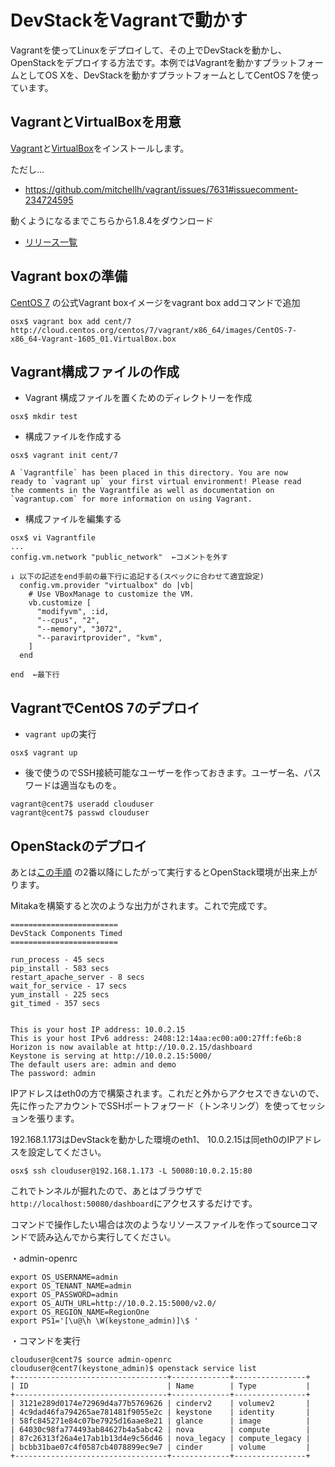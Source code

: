 # DevStackをVagrantで動かす

Vagrantを使ってLinuxをデプロイして、その上でDevStackを動かし、OpenStackをデプロイする方法です。本例ではVagrantを動かすプラットフォームとしてOS Xを、DevStackを動かすプラットフォームとしてCentOS 7を使っています。

## VagrantとVirtualBoxを用意

[Vagrant](https://www.vagrantup.com/downloads.html)と[VirtualBox](https://www.virtualbox.org/wiki/Downloads)をインストールします。

ただし...

* <https://github.com/mitchellh/vagrant/issues/7631#issuecomment-234724595>

動くようになるまでこちらから1.8.4をダウンロード

* [リリース一覧](https://releases.hashicorp.com/vagrant/)


## Vagrant boxの準備

[CentOS 7](http://cloud.centos.org/centos/7/vagrant/x86_64/images/) の公式Vagrant boxイメージをvagrant box addコマンドで追加

```
osx$ vagrant box add cent/7 http://cloud.centos.org/centos/7/vagrant/x86_64/images/CentOS-7-x86_64-Vagrant-1605_01.VirtualBox.box
```

## Vagrant構成ファイルの作成

* Vagrant 構成ファイルを置くためのディレクトリーを作成

```
osx$ mkdir test
```

* 構成ファイルを作成する

```
osx$ vagrant init cent/7

A `Vagrantfile` has been placed in this directory. You are now
ready to `vagrant up` your first virtual environment! Please read
the comments in the Vagrantfile as well as documentation on
`vagrantup.com` for more information on using Vagrant.
```

* 構成ファイルを編集する

```
osx$ vi Vagrantfile
...
config.vm.network "public_network"  ←コメントを外す

↓ 以下の記述をend手前の最下行に追記する(スペックに合わせて適宜設定)
  config.vm.provider "virtualbox" do |vb|
    # Use VBoxManage to customize the VM.
    vb.customize [
      "modifyvm", :id,
      "--cpus", "2",
      "--memory", "3072",
      "--paravirtprovider", "kvm",
    ]
  end
  
end  ←最下行
```

## VagrantでCentOS 7のデプロイ

* `vagrant up`の実行

```
osx$ vagrant up
```

* 後で使うのでSSH接続可能なユーザーを作っておきます。ユーザー名、パスワードは適当なものを。

```
vagrant@cent7$ useradd clouduser
vagrant@cent7$ passwd clouduser
```

## OpenStackのデプロイ

あとは[この手順](https://github.com/ytooyama/devstack-memo/blob/master/README.md) の2番以降にしたがって実行するとOpenStack環境が出来上がります。

Mitakaを構築すると次のような出力がされます。これで完成です。

```
========================
DevStack Components Timed
========================

run_process - 45 secs
pip_install - 583 secs
restart_apache_server - 8 secs
wait_for_service - 17 secs
yum_install - 225 secs
git_timed - 357 secs


This is your host IP address: 10.0.2.15
This is your host IPv6 address: 2408:12:14aa:ec00:a00:27ff:fe6b:8
Horizon is now available at http://10.0.2.15/dashboard
Keystone is serving at http://10.0.2.15:5000/
The default users are: admin and demo
The password: admin
```

IPアドレスはeth0の方で構築されます。これだと外からアクセスできないので、先に作ったアカウントでSSHポートフォワード（トンネリング）を使ってセッションを張ります。

192.168.1.173はDevStackを動かした環境のeth1、
10.0.2.15は同eth0のIPアドレスを設定してください。

```
osx$ ssh clouduser@192.168.1.173 -L 50080:10.0.2.15:80
```

これでトンネルが掘れたので、あとはブラウザで`http://localhost:50080/dashboard`にアクセスするだけです。

コマンドで操作したい場合は次のようなリソースファイルを作ってsourceコマンドで読み込んでから実行してください。

・admin-openrc

```
export OS_USERNAME=admin
export OS_TENANT_NAME=admin
export OS_PASSWORD=admin
export OS_AUTH_URL=http://10.0.2.15:5000/v2.0/
export OS_REGION_NAME=RegionOne
export PS1='[\u@\h \W(keystone_admin)]\$ '
```

・コマンドを実行

```
clouduser@cent7$ source admin-openrc
clouduser@cent7(keystone_admin)$ openstack service list
+----------------------------------+-------------+----------------+
| ID                               | Name        | Type           |
+----------------------------------+-------------+----------------+
| 3121e289d0174e72969d4a77b5769626 | cinderv2    | volumev2       |
| 4c9dad46fa794265ae781481f9055e2c | keystone    | identity       |
| 58fc845271e84c07be7925d16aae8e21 | glance      | image          |
| 64030c98fa774493ab84627b4a5abc42 | nova        | compute        |
| 87c26313f26a4e17ab1b13d4e9c56d46 | nova_legacy | compute_legacy |
| bcbb31bae07c4f0587cb4078899ec9e7 | cinder      | volume         |
+----------------------------------+-------------+----------------+
```